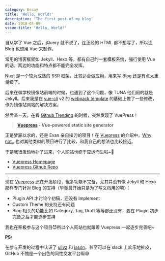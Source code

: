 ```yaml
---
category: Essay
title: 'Hello, World!'
description: 'The first post of my blog'
date: 2018-05-09
vssue-title: 'Hello, World!'
---
```


自从学了 Vue 之后，jQuery 就不说了，连正经的 HTML 都不想写了，所以连 Blog 也想用 Vue 来制作。

常用的博客框架如 Jekyll、Hexo 等，都有自己的一套模板系统，强行使用 Vue 的话，两边的功能和特点都不能完全发挥。

Nuxt 是一个较为成熟的 SSR 框架，比较适合做应用，用来写 Blog 还是有点太重量级了。

<!-- more -->

后来在做学校镜像站前端的时候，也遇到了这个问题，像 TUNA 他们用的就是 Jekyll。后来我是在 [vue-cli][vue-cli] v2 的 [webpack template][webpack template] 的基础上做了一些修改，作为镜像站网站的解决方案。

然后某一天，在看 [Github Trending][trending] 的时候，突然发现了 VuePress！

> **[Vuepress][vuepress] - Vue-powered static site generator**

正是梦寐以求的，还是 Evan 亲自操刀的项目！在 [Vuepress][vuepress] 的介绍中，[Why not..](https://vuepress.vuejs.org/guide/#why-not) 也对其他类似的项目进行了比较，和我自己的想法也比较接近。

于是我很激动地扑了进来，个人网站也终于应运而生啦~:tada:

- [Vuepress Homepage][vuepress]
- [Vuepress Github Repo][vuepress_repo]

---

现在 [Vuepress][vuepress] 还在开发阶段，很多功能不完备，尤其并没有像 Jekyll 和 Hexo 那样专门针对 Blog 的支持（毕竟最开始只是为了写文档用的嘛）：

- Plugin API 才讨论个初稿，还没有 Implement
- Custom Theme 的支持还有问题
- Blog 相关的功能比如 Category, Tag, Draft 等等都还没有，要在 Plugin 初步完备之后才能逐步支持

我也在积极参与这个项目:smiling_imp:所以个人网站也就跟着 Vuepress 一起逐步完善吧~

**PS:**

在参与开发的过程中认识了 [ulivz](https://github.com/ulivz) 和 [jason](https://github.com/ycmjason)，甚至可以在 slack 上欢乐地扯皮，GitHub 不愧是一个出色的同性交友平台啊:sweat_smile:


[vuepress]: <https://vuepress.vuejs.org/>  "Vuepress"
[vuepress_repo]: <https://github.com/vuejs/vuepress>  "Vuepress Repo"
[trending]: <https://github.com/trending>  "Github Trending"
[vue-cli]: <https://github.com/vuejs/vue-cli>  "vue-cli"
[webpack template]: <https://github.com/vuejs-templates/webpack>  "vue-webpack-template"

